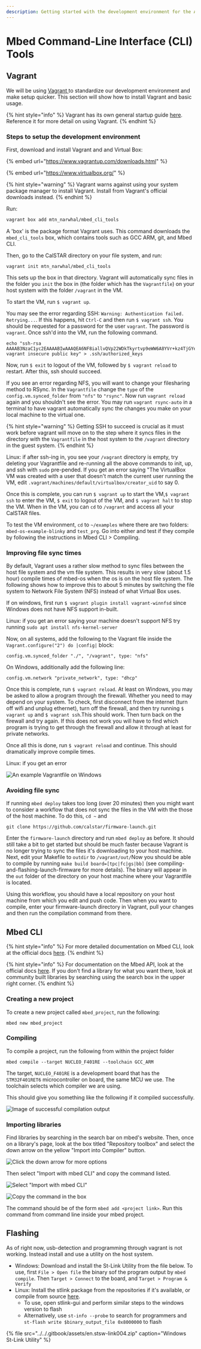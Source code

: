 ```yaml
---
description: Getting started with the development environment for the Avionics codebase
---
```


# Mbed Command-Line Interface \(CLI\) Tools

## Vagrant

We will be using [Vagrant ](https://www.vagrantup.com/)to standardize our development environment and make setup quicker. This section will show how to install Vagrant and basic usage.

{% hint style="info" %}
Vagrant has its own general startup guide [here](https://www.vagrantup.com/intro/getting-started/index.html). Reference it for more detail on using Vagrant.
{% endhint %}

### Steps to setup the development environment

First, download and install Vagrant and and Virtual Box:

{% embed url="https://www.vagrantup.com/downloads.html" %}

{% embed url="https://www.virtualbox.org/" %}

{% hint style="warning" %}
Vagrant warns against using your system package manager to install Vagrant. Install from Vagrant's official downloads instead.
{% endhint %}

Run: 

```bash
vagrant box add mtn_narwhal/mbed_cli_tools
```

A 'box' is the package format Vagrant uses. This command downloads the `mbed_cli_tools` box, which contains tools such as GCC ARM, git, and Mbed CLI.

Then, go to the CalSTAR directory on your file system, and run:

```text
vagrant init mtn_narwhal/mbed_cli_tools
```

 This sets up the box in that directory. Vagrant will automatically sync files in the folder you `init` the box in \(the folder which has the `Vagrantfile`\) on your host system with the folder `/vagrant` in the VM. 

To start the VM, run `$ vagrant up`.

You may see the error regarding SSH: `Warning: Authentication failed. Retrying...`. If this happens, hit `Ctrl-C` and then run `$ vagrant ssh`. You should be requested for a password for the user `vagrant`. The password is `vagrant`. Once ssh'd into the VM, run the following command.

```text
echo "ssh-rsa AAAAB3NzaC1yc2EAAAABIwAAAQEA6NF8iallvQVp22WDkTkyrtvp9eWW6A8YVr+kz4TjGYe7gHzIw+niNltGEFHzD8+v1I2YJ6oXevct1YeS0o9HZyN1Q9qgCgzUFtdOKLv6IedplqoPkcmF0aYet2PkEDo3MlTBckFXPITAMzF8dJSIFo9D8HfdOV0IAdx4O7PtixWKn5y2hMNG0zQPyUecp4pzC6kivAIhyfHilFR61RGL+GPXQ2MWZWFYbAGjyiYJnAmCP3NOTd0jMZEnDkbUvxhMmBYSdETk1rRgm+R4LOzFUGaHqHDLKLX+FIPKcF96hrucXzcWyLbIbEgE98OHlnVYCzRdK8jlqm8tehUc9c9WhQ== vagrant insecure public key" > .ssh/authorized_keys
```

Now, run `$ exit` to logout of the VM, followed by `$ vagrant reload` to restart. After this, ssh should succeed.

If you see an error regarding NFS, you will want to change your filesharing method to RSync. In the `Vagrantfile` change the `type` of the `config.vm.synced_folder` from `"nfs"` to `"rsync"`. Now run `vagrant reload` again and you shouldn't see the error. You may run `vagrant rsync-auto` in a terminal to have vagrant automatically sync the changes you make on your local machine to the virtual one.

{% hint style="warning" %}
Getting SSH to succeed is crucial as it must work before vagrant will move on to the step where it syncs files in the directory with the `Vagrantfile` in the host system to the `/vagrant` directory in the guest system.
{% endhint %}

Linux: if after ssh-ing in, you see your `/vagrant` directory is empty, try deleting your Vagrantfile and re-running all the above commands to init, up, and ssh with `sudo` pre-pended. If you get an error saying "The VirtualBox VM was created with a user that doesn't match the current user running the VM, edit  `.vagrant/machines/default/virtualbox/creator_uid` to say 0.

Once this is complete, you can run `$ vagrant up` to start the VM,`$ vagrant ssh` to enter the VM, `$ exit` to logout of the VM, and `$ vagrant halt` to stop the VM. When in the VM, you can `cd` to `/vagrant` and access all your CalSTAR files.

To test the VM environment, `cd` to `~/examples` where there are two folders: `mbed-os-example-blinky` and `test_prg`. Go into either and test if they compile by following the instructions in Mbed CLI &gt; Compiling.

### Improving file sync times

By default, Vagrant uses a rather slow method to sync files between the host file system and the vm file system. This results in very slow \(about 1.5 hour\) compile times of mbed-os when the os is on the host file system. The following shows how to improve this to about 5 minutes by switching the file system to Network File System \(NFS\) instead of what Virtual Box uses.

If on windows, first run `$ vagrant plugin install vagrant-winnfsd` since Windows does not have NFS support in-built.

Linux: if you get an error saying your machine doesn't support NFS try running  `sudo apt install nfs-kernel-server`

Now, on all systems, add the following to the Vagrant file inside the `Vagrant.configure("2") do |config|` block:

```text
config.vm.synced_folder "./", "/vagrant", type: "nfs"
```

On Windows, additionally add the following line:

```text
config.vm.network "private_network", type: "dhcp"
```

Once this is complete, run `$ vagrant reload`. At least on Windows, you may be asked to allow a program through the firewall. Whether you need to may depend on your system. To check, first disconnect from the internet \(turn off wifi and unplug ethernet\), turn off the firewall, and then try running `$ vagrant up` and `$ vagrant ssh`.This should work. Then turn back on the firewall and try again. If this does not work you will have to find which program is trying to get through the firewall and allow it through at least for private networks.

Once all this is done, run `$ vagrant reload` and continue. This should dramatically improve compile times.

Linux: if you get an error

![An example Vagrantfile on Windows](../../.gitbook/assets/image%20%2861%29.png)

### Avoiding file sync

If running `mbed deploy` takes too long \(over 20 minutes\) then you might want to consider a workflow that does not sync the files in the VM with the those of the host machine. To do this, `cd ~` and 

```text
git clone https://github.com/calstar/firmware-launch.git
```

Enter the `firmware-launch` directory and run `mbed deploy` as before. It should still take a bit to get started but should be much faster because Vagrant is no longer trying to sync the files it's downloading  to your host machine. Next, edit your Makefile to `outdir` to `/vagrant/out/`Now you should be able to compile by running `make build board=[tpc|fc|gs|bb]` \(see compiling-and-flashing-launch-firmware for more details\). The binary will appear in the `out` folder of the directory on  your host machine where your Vagrantfile is located.

Using this workflow, you should have a local repository on your host machine from which you edit and push code. Then when you want to compile, enter your firmware-launch directory in Vagrant, pull your changes and then run the compilation command from there.

## Mbed CLI

{% hint style="info" %}
For more detailed documentation on Mbed CLI, look at the official docs [here](https://os.mbed.com/docs/v5.10/tools/working-with-mbed-cli.html).
{% endhint %}

{% hint style="info" %}
For documentation on the Mbed API, look at the official docs [here](https://os.mbed.com/docs/v5.10/apis/index.html). If you don't find a library for what you want there, look at community built libraries by searching using the search box in the upper right corner.
{% endhint %}

### Creating a new project

To create a new project called `mbed_project`, run the following:

```text
mbed new mbed_project
```

### Compiling

To compile a project, run the following from within the project folder

```text
mbed compile --target NUCLEO_F401RE --toolchain GCC_ARM
```

The target, `NUCLEO_F401RE` is a development board that has the `STM32F401RET6` microcontroller on board, the same MCU we use. The toolchain selects which compiler we are using.

This should give you something like the following if it compiled successfully. 

![Image of successful compilation output](../../.gitbook/assets/image%20%2814%29.png)

### Importing libraries

Find libraries by searching in the search bar on mbed's website. Then, once on a library's page, look at the box titled "Repository toolbox" and select the down arrow on the yellow "Import into Compiler" button.

![Click the down arrow for more options](../../.gitbook/assets/image%20%2843%29.png)

Then select "Import with mbed CLI" and copy the command listed.

![Select &quot;Import with mbed CLI&quot;](../../.gitbook/assets/image%20%2833%29.png)

![Copy the command in the box](../../.gitbook/assets/image%20%2811%29.png)

The command should be of the form `mbed add <project link>`. Run this command from command line inside your mbed project.

## Flashing

As of right now, usb-detection and programming through vagrant is not working. Instead install and use a utility on the host system. 

* Windows: Download and install the St-Link Utility from the file below. To use, first `File > Open file` the binary sof the program output by `mbed compile`. Then  `Target > Connect` to the board, and `Target > Program & Verify`
* Linux: Install the stlink package from the repositories if it's available, or compile from source [here](https://github.com/texane/stlink).
  * To use, open stlink-gui and perform similar steps to the windows version to flash
  * Alternatively, use `st-info --probe` to search for programmers and `st-flash write $binary_output_file 0x8000000` to flash

{% file src="../../.gitbook/assets/en.stsw-link004.zip" caption="Windows St-Link Utility" %}


